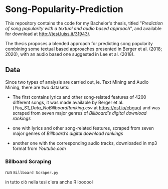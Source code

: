 # Song-Popularity-Prediction
This repository contains the code for my Bachelor's thesis, titled "*Prediction of song popularity with a textual and audio based approach*", and available for download at http://tesi.luiss.it/31943/.

The thesis proposes a blended approach for predicting song popularity combining some textual based approaches presented in Berger et al. (2018; 2020), with an audio based one suggested in Lee et al. (2018).

## Data
Since two types of analysis are carried out, ie. Text Mining and Audio Mining, there are two datasets: 
- The first contains lyrics and other song-related features of 4200 different songs, it was made available by Berger et al. (*You_S1_Data_NoBillboardRanking.csv* at https://osf.io/cbguq) and was scraped from seven major genres of *Billboard’s digital download rankings*





- one with lyrics and other song-related features, scraped from seven major genres of *Billboard’s digital download rankings*
- another one with the corresponding audio tracks, downloaded in mp3 format from *Youtube.com*

### Billboard Scraping
run `Billboard Scraper.py`


in tutto ciò nella tesi c'era anche R loooool
